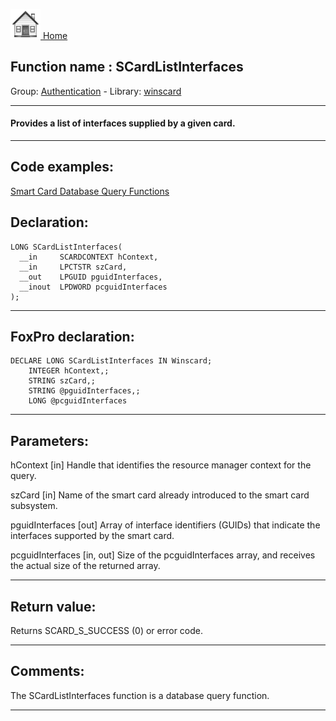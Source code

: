 [<img src="../../images/home.png"> Home ](https://github.com/VFPX/Win32API)  

## Function name : SCardListInterfaces
Group: [Authentication](../../functions_group.md#Authentication)  -  Library: [winscard](../../../libraries.md#winscard)  
***  


#### Provides a list of interfaces supplied by a given card.
***  


## Code examples:
[Smart Card Database Query Functions](../../samples/sample_539.md)  

## Declaration:
```foxpro  
LONG SCardListInterfaces(
  __in     SCARDCONTEXT hContext,
  __in     LPCTSTR szCard,
  __out    LPGUID pguidInterfaces,
  __inout  LPDWORD pcguidInterfaces
);  
```  
***  


## FoxPro declaration:
```foxpro  
DECLARE LONG SCardListInterfaces IN Winscard;
	INTEGER hContext,;
	STRING szCard,;
	STRING @pguidInterfaces,;
	LONG @pcguidInterfaces  
```  
***  


## Parameters:
hContext [in]
Handle that identifies the resource manager context for the query.

szCard [in]
Name of the smart card already introduced to the smart card subsystem.

pguidInterfaces [out]
Array of interface identifiers (GUIDs) that indicate the interfaces supported by the smart card.

pcguidInterfaces [in, out]
Size of the pcguidInterfaces array, and receives the actual size of the returned array.  
***  


## Return value:
Returns SCARD_S_SUCCESS (0) or error code.  
***  


## Comments:
The SCardListInterfaces function is a database query function.  
  
***  


